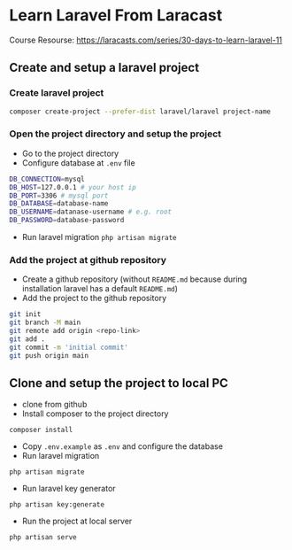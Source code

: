 # Learn Laravel From Laracast
Course Resourse: https://laracasts.com/series/30-days-to-learn-laravel-11

## Create and setup a laravel project

### Create laravel project
```bash	
composer create-project --prefer-dist laravel/laravel project-name
```
### Open the project directory and setup the project
- Go to the project directory 
- Configure database at `.env` file	
```bash
DB_CONNECTION=mysql
DB_HOST=127.0.0.1 # your host ip
DB_PORT=3306 # mysql port
DB_DATABASE=database-name
DB_USERNAME=datanase-username # e.g. root
DB_PASSWORD=database-password 
```
- Run laravel migration `php artisan migrate`


### Add the project at github repository
- Create a github repository (without `README.md` because during installation laravel has a default `README.md`)
- Add the project to the github repository
```bash
git init
git branch -M main
git remote add origin <repo-link>
git add .
git commit -m 'initial commit'
git push origin main  
```
		
## Clone and setup the project to local PC		
- clone from github
- Install composer to the project directory 
```
composer install
```
- Copy `.env.example` as `.env` and configure the database
- Run laravel migration 
```
php artisan migrate
```
- Run laravel key generator
```
php artisan key:generate
```
- Run the project at local server 
```
php artisan serve
```
 